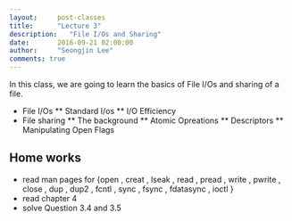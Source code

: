 ```yaml
---
layout:     post-classes
title:      "Lecture 3"
description:   "File I/Os and Sharing"
date:       2016-09-21 02:00:00
author:     "Seongjin Lee"
comments: true
---
```


In this class, we are going to learn the basics of File I/Os and sharing of a file.

* File I/Os
** Standard I/os
** I/O Efficiency
* File sharing
** The background
** Atomic Opreations
** Descriptors
** Manipulating Open Flags

## Home works
* read man pages for {open , creat , lseak , read , pread , write , pwrite , close , dup , dup2 , fcntl , sync , fsync , fdatasync , ioctl }
* read chapter 4
* solve Question 3.4 and 3.5
